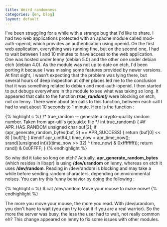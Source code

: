 ```yaml
---
title: Weird randomness
categories: [en, blog]
layout: default
---
```

I've been struggling for a while with a strange bug that
I'd like to share. I had two web applications protected
with an apache module called mod-auth-openid, which provides
an authentication using openid. On the first web application,
everything was running fine, but on the second one,
I had to wait between 1 and 10 minutes to have access to the
web application. 
One was hosted under lenny (debian 5.0) and the other one
under debian etch (debian 4.0). As the module was not up to
date on etch, I'd been porting it because I was missing some
features provided by newer versions. At first sight, I wasn't
expecting that the problem was lying there, but several hours
of deep inspection at other places led me to the conclusion
that it was something related to debian and mod-auth-openid.
I then started to put debugs everywhere in the module to see
what was taking so long. It appeared that calls to the function
___true_random()___ were blocking on etch, not on lenny.
There were about ten calls to this function, between each call
I had to wait about 10 seconds to 1 minute. Here is the
function :

{% highlight c %}
/* true_random -- generate a crypto-quality random number. 
Taken from apr-util's getuuid.c file */
int true_random() {
#if APR_HAS_RANDOM
  unsigned char buf[2];
  if (apr_generate_random_bytes(buf, 2) == APR_SUCCESS) {
      return (buf[0] << 8) | buf[1];
  }
#endif
    apr_uint64_t time_now = apr_time_now();
    srand((unsigned int)(((time_now >> 32) ^ time_now) & 0xffffffff));
    return rand() & 0x0FFFF;
}
{% endhighlight %}

So why did it take so long on etch? Actually, __apr_generate_random_bytes__
(which resides in libapr) is using __/dev/urandom__ on lenny,
whereas on etch it uses __/dev/random__.
Reading in /dev/random is blocking and may take a while
before sending random characters, depending on environmental
noises. You can try this funny behavior by doing the following :

{% highlight c %}
$ cat /dev/random
Move your mouse to make noise!
{% endhighlight %}

The more you move your mouse, the more you read.
With /dev/urandom, you don't have to wait (you
can try to cat it if you are a real warrior).
So the more the server was busy, the less the
user had to wait, not really common eh? This change
appeared on lenny to fix some issues with other modules.
